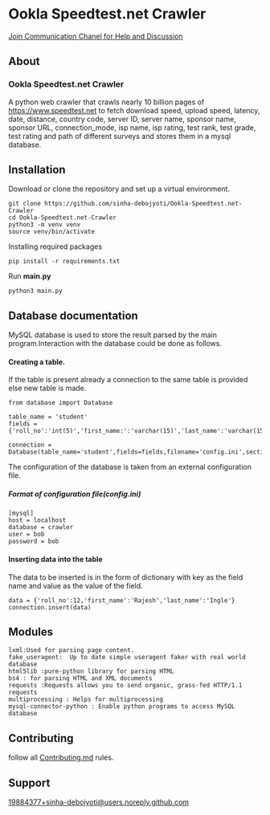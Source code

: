 # Ookla Speedtest.net Crawler
[Join Communication Chanel for Help and Discussion](https://join.slack.com/t/ooklawebcrawler/shared_invite/enQtODQzMDg5MDEwNDE5LTdlZGNiMzg1MDljMDYwMjkyMWFhOTRmYWExNGZjMGI0NWU2MDc4NmU5N2YyY2IyMDk3OTdjYTk5ZWI0ZDU2MGE)

## About
### Ookla Speedtest.net Crawler
A python web crawler that crawls nearly 10 billion pages of https://www.speedtest.net to fetch download speed, upload speed, latency, date, distance, country code, server ID, server name, sponsor name, sponsor URL, connection_mode, isp name, isp rating, test rank, test grade, test rating and path of different surveys and stores them in a mysql database.

## Installation
Download or clone the repository and set up a virtual environment.
```
git clone https://github.com/sinha-debojyoti/Ookla-Speedtest.net-Crawler
cd Ookla-Speedtest.net-Crawler
python3 -m venv venv 
source venv/bin/activate
```
Installing required packages
```
pip install -r requirements.txt
```
Run **main.py** 
```
python3 main.py
```

## Database documentation
MySQL database is used to store the result parsed by the main program.Interaction with the database could be done as follows.

#### Creating a table.
If the table is present already a connection to the same table is provided else new table is made.
```
from database import Database

table_name = 'student'
fields = {'roll_no':'int(5)','first_name:':'varchar(15)','last_name':'varchar(15)'}

connection = Database(table_name='student',fields=fields,filename='config.ini',section='mysql')
```
The configuration of the database is taken from an external configuration file.
##### Format of configuration file(config.ini)
```
[mysql]
host = localhost
database = crawler
user = bob
password = bob
```

#### Inserting data into the table
The data to be inserted is in the form of dictionary with key as the field name and value as the value of the field.
```
data = {'roll_no':12,'first_name':'Rajesh','last_name':'Ingle'}
connection.insert(data)
```

## Modules
```
lxml:Used for parsing page content.
fake_useragent:  Up to date simple useragent faker with real world database
html5lib :pure-python library for parsing HTML
bs4 : for parsing HTML and XML documents
requests :Requests allows you to send organic, grass-fed HTTP/1.1 requests
multiprocessing : Helps for multiprocessing
mysql-connector-python : Enable python programs to access MySQL database
```

## Contributing
follow all [Contributing.md](Contributing.md) rules.

## Support
19884377+sinha-debojyoti@users.noreply.github.com
